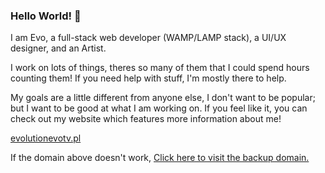### Hello World! 👋

I am Evo, a full-stack web developer (WAMP/LAMP stack), a UI/UX designer, and an Artist.

I work on lots of things, theres so many of them that I could spend hours counting them!
If you need help with stuff, I'm mostly there to help.

My goals are a little different from anyone else, I don't want to be popular; but I want to be good at what I am working on.
If you feel like it, you can check out my website which features more information about me!<br>

[evolutionevotv.pl](https://evolutionevotv.pl)

If the domain above doesn't work, [Click here to visit the backup domain.](http://evo.is-great.net)
